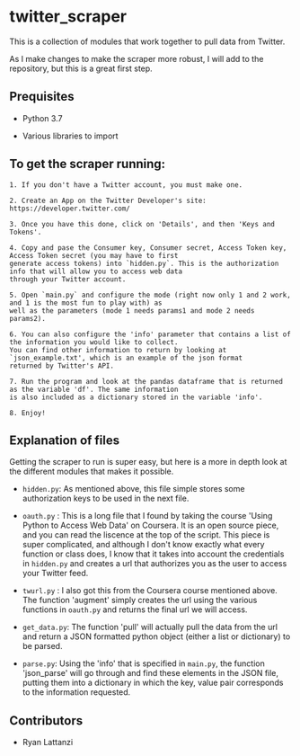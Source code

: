 # twitter_scraper
This is a collection of modules that work together to pull data from Twitter.

As I make changes to make the scraper more robust, I will add to the repository, but this is a great first step.

Prequisites
-----------

- Python 3.7

- Various libraries to import

## To get the scraper running:

    1. If you don't have a Twitter account, you must make one.
    
    2. Create an App on the Twitter Developer's site: https://developer.twitter.com/
    
    3. Once you have this done, click on 'Details', and then 'Keys and Tokens'.
    
    4. Copy and pase the Consumer key, Consumer secret, Access Token key, Access Token secret (you may have to first 
    generate access tokens) into `hidden.py`. This is the authorization info that will allow you to access web data 
    through your Twitter account.
    
    5. Open `main.py` and configure the mode (right now only 1 and 2 work, and 1 is the most fun to play with) as 
    well as the parameters (mode 1 needs params1 and mode 2 needs params2).
    
    6. You can also configure the 'info' parameter that contains a list of the information you would like to collect.
    You can find other information to return by looking at `json_example.txt', which is an example of the json format
    returned by Twitter's API.
    
    7. Run the program and look at the pandas dataframe that is returned as the variable 'df'. The same information
    is also included as a dictionary stored in the variable 'info'.
    
    8. Enjoy!
    
Explanation of files
--------
Getting the scraper to run is super easy, but here is a more in depth look at the different modules that makes it possible.

- `hidden.py`: As mentioned above, this file simple stores some authorization keys to be used in the next file.

- `oauth.py` : This is a long file that I found by taking the course 'Using Python to Access Web Data' on Coursera. It is an open source piece, and you can read the liscence at the top of the script. This piece is super complicated, and although I don't know exactly what every function or class does, I know that it takes into account the credentials in `hidden.py` and creates a url that authorizes you as the user to access your Twitter feed.

- `twurl.py` : I also got this from the Coursera course mentioned above. The function 'augment' simply creates the url using the various functions in `oauth.py` and returns the final url we will access.

- `get_data.py`: The function 'pull' will actually pull the data from the url and return a JSON formatted python object (either a list or dictionary) to be parsed.

- `parse.py`: Using the 'info' that is specified in `main.py`, the function 'json_parse' will go through and find these elements in the JSON file, putting them into a dictionary in which the key, value pair corresponds to the information requested.

  
Contributors
--------------

- Ryan Lattanzi
